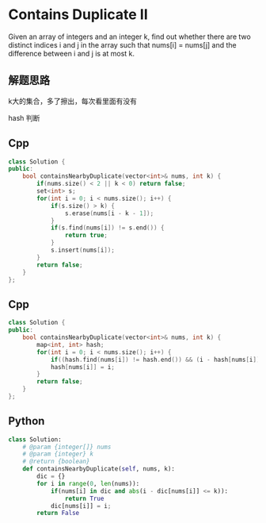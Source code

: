 Contains Duplicate II
===

Given an array of integers and an integer k, find out whether there are two distinct indices i and j in the array such that nums[i] = nums[j] and the difference between i and j is at most k.

## 解题思路

k大的集合，多了擦出，每次看里面有没有

hash 判断

## Cpp

```cpp
class Solution {
public:
    bool containsNearbyDuplicate(vector<int>& nums, int k) {
        if(nums.size() < 2 || k < 0) return false;
        set<int> s;
        for(int i = 0; i < nums.size(); i++) {
            if(s.size() > k) {
                s.erase(nums[i - k - 1]);
            }
            if(s.find(nums[i]) != s.end()) {
                return true;
            }
            s.insert(nums[i]);
        }
        return false;
    }
};
```

## Cpp

```cpp
class Solution {
public:
    bool containsNearbyDuplicate(vector<int>& nums, int k) {
        map<int, int> hash;
        for(int i = 0; i < nums.size(); i++) {
            if((hash.find(nums[i]) != hash.end()) && (i - hash[nums[i]] <= k)) return true;
            hash[nums[i]] = i;
        }
        return false;
    }
};
```

## Python

```python
class Solution:
    # @param {integer[]} nums
    # @param {integer} k
    # @return {boolean}
    def containsNearbyDuplicate(self, nums, k):
        dic = {}
        for i in range(0, len(nums)):
            if(nums[i] in dic and abs(i - dic[nums[i]] <= k)):
                return True
            dic[nums[i]] = i;
        return False
        
```